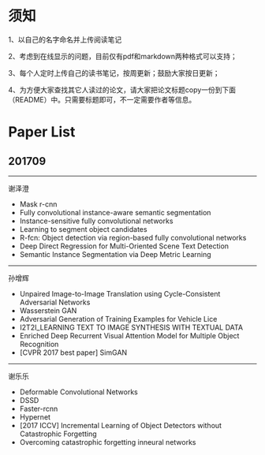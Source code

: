 # 须知

1、以自己的名字命名并上传阅读笔记

2、考虑到在线显示的问题，目前仅有pdf和markdown两种格式可以支持；

3、每个人定时上传自己的读书笔记，按周更新；鼓励大家按日更新；

4、为方便大家查找其它人读过的论文，请大家把论文标题copy一份到下面（README）中。只需要标题即可，不一定需要作者等信息。

# Paper List

## 201709

------

谢泽澄

- Mask r-cnn
- Fully convolutional instance-aware semantic segmentation
- Instance-sensitive fully convolutional networks
- Learning to segment object candidates
- R-fcn: Object detection via region-based fully convolutional networks
- Deep Direct Regression for Multi-Oriented Scene Text Detection
- Semantic Instance Segmentation via Deep Metric Learning


------

孙增辉

- Unpaired Image-to-Image Translation using Cycle-Consistent Adversarial Networks
- Wasserstein GAN
- Adversarial Generation of Training Examples for Vehicle Lice
- I2T2I_LEARNING TEXT TO IMAGE SYNTHESIS WITH TEXTUAL DATA
- Enriched Deep Recurrent Visual Attention Model for Multiple Object Recognition
- [CVPR 2017 best paper] SimGAN


------

谢乐乐

- Deformable Convolutional Networks
- DSSD
- Faster-rcnn
- Hypernet
- [2017 ICCV] Incremental Learning of Object Detectors without Catastrophic Forgetting
- Overcoming catastrophic forgetting inneural networks